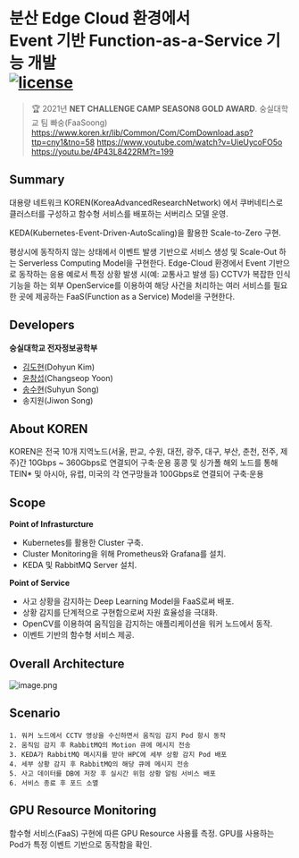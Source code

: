 # 분산 Edge Cloud 환경에서 <br/>Event 기반 Function-as-a-Service 기능 개발<br/>[![license](https://img.shields.io/github/license/dohyunKim12/FaaS-Soong.svg?style=flat-square)](https://github.com/dohyunKim12/FaaS-Soong/blob/master/LICENSE)

> :trophy: 2021년 **NET CHALLENGE CAMP SEASON8 GOLD AWARD**. 숭실대학교 팀 빠숭(FaaSoong)<br/> 
> https://www.koren.kr/lib/Common/Com/ComDownload.asp?ttp=cny1&tno=58 
> https://www.youtube.com/watch?v=UieUycoFO5o <br/> 
> https://youtu.be/4P43L8422RM?t=199

## Summary

대용량 네트워크 KOREN(KoreaAdvancedResearchNetwork) 에서 쿠버네티스로 클러스터를 구성하고 함수형 서비스를 배포하는 서버리스 모델 운영.

KEDA(Kubernetes-Event-Driven-AutoScaling)을 활용한 Scale-to-Zero 구현.

평상시에 동작하지 않는 상태에서 이벤트 발생 기반으로 서비스 생성 및 Scale-Out 하는 Serverless Computing Model을 구현한다. Edge-Cloud 환경에서 Event 기반으로 동작하는 응용 예로서 특정 상황 발생 시(예: 교통사고 발생 등) CCTV가 복잡한 인식기능을 하는 외부 OpenService를 이용하여 해당 사건을 처리하는 여러 서비스를 필요한 곳에 제공하는 FaaS(Function as a Service) Model을 구현한다.

## Developers

**숭실대학교 전자정보공학부**

-   [김도현](https://github.com/dohyunKim12)(Dohyun Kim)
-   [윤창섭](https://github.com/ryunchang)(Changseop Yoon)
-   [송수현](https://github.com/suhyunS123)(Suhyun Song)
-   송지원(Jiwon Song)

## About KOREN
KOREN은 전국 10개 지역노드(서울, 판교, 수원, 대전, 광주, 대구, 부산, 춘천, 전주, 제주)간 10Gbps ~ 360Gbps로 연결되어 구축·운용
홍콩 및 싱가폴 해외 노드를 통해 TEIN* 및 아시아, 유럽, 미국의 각 연구망들과 100Gbps로 연결되어 구축·운용


## Scope

**Point of Infrasturcture**

-   Kubernetes를 활용한 Cluster 구축.
-   Cluster Monitoring을 위해 Prometheus와 Grafana를 설치.
-   KEDA 및 RabbitMQ Server 설치.

**Point of Service**

-   사고 상황을 감지하는 Deep Learning Model을 FaaS로써 배포.
-   상황 감지를 단계적으로 구현함으로써 자원 효율성을 극대화.
-   OpenCV를 이용하여 움직임을 감지하는 애플리케이션을 워커 노드에서 동작.
-   이벤트 기반의 함수형 서비스 제공.

## Overall Architecture
![image.png](https://prod-files-secure.s3.us-west-2.amazonaws.com/78cee730-95d3-4562-ad1f-887e849031b5/b9a2b58f-c672-4d7f-babf-28d85146db53/image.png)

## Scenario

~~~
1. 워커 노드에서 CCTV 영상을 수신하면서 움직임 감지 Pod 항시 동작
2. 움직임 감지 후 RabbitMQ의 Motion 큐에 메시지 전송
3. KEDA가 RabbitMQ 메시지를 받아 HPC에 세부 상황 감지 Pod 배포
4. 세부 상황 감지 후 RabbitMQ의 해당 큐에 메시지 전송
5. 사고 데이터를 DB에 저장 후 실시간 위험 상황 알림 서비스 배포
6. 서비스 종료 후 포드 소멸
~~~


## GPU Resource Monitoring

함수형 서비스(FaaS) 구현에 따른 GPU Resource 사용률 측정.
GPU를 사용하는 Pod가 특정 이벤트 기반으로 동작함을 확인.


